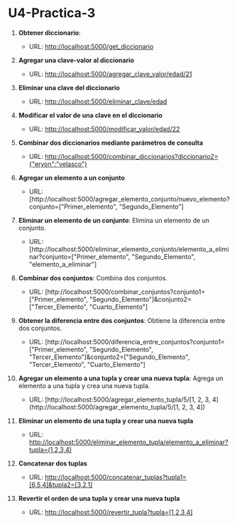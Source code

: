 # U4-Practica-3
1. **Obtener diccionario**:
   - URL: [http://localhost:5000/get_diccionario](http://localhost:5000/get_diccionario)
   
2. **Agregar una clave-valor al diccionario**
   - URL: [http://localhost:5000/agregar_clave_valor/edad/21](http://localhost:5000/agregar_clave_valor/edad/21)
   
3. **Eliminar una clave del diccionario**
   - URL: [http://localhost:5000/eliminar_clave/edad](http://localhost:5000/eliminar_clave/edad)

4. **Modificar el valor de una clave en el diccionario**
   - URL: [http://localhost:5000/modificar_valor/edad/22](http://localhost:5000/modificar_valor/edad/22)

5. **Combinar dos diccionarios mediante parámetros de consulta**
   - URL: [http://localhost:5000/combinar_diccionarios?diccionario2={"eryon":"velasco"}](http://localhost:5000/combinar_diccionarios?diccionario2={"eryon":"velasco"})

6. **Agregar un elemento a un conjunto**
   - URL: [http://localhost:5000/agregar_elemento_conjunto/nuevo_elemento?conjunto=["Primer_elemento", "Segundo_Elemento"]

7. **Eliminar un elemento de un conjunto**: Elimina un elemento de un conjunto.
   - URL: [http://localhost:5000/eliminar_elemento_conjunto/elemento_a_eliminar?conjunto=["Primer_elemento", "Segundo_Elemento", "elemento_a_eliminar"]      

8. **Combinar dos conjuntos**: Combina dos conjuntos.
   - URL: [http://localhost:5000/combinar_conjuntos?conjunto1=["Primer_elemento", "Segundo_Elemento"]&conjunto2=["Tercer_Elemento", "Cuarto_Elemento"]

9. **Obtener la diferencia entre dos conjuntos**: Obtiene la diferencia entre dos conjuntos.
   - URL: [http://localhost:5000/diferencia_entre_conjuntos?conjunto1=["Primer_elemento", "Segundo_Elemento", "Tercer_Elemento"]&conjunto2=["Segundo_Elemento", "Tercer_Elemento", "Cuarto_Elemento"]
  

10. **Agregar un elemento a una tupla y crear una nueva tupla**: Agrega un elemento a una tupla y crea una nueva tupla.
    - URL: [http://localhost:5000/agregar_elemento_tupla/5/[1, 2, 3, 4](http://localhost:5000/agregar_elemento_tupla/5/[1, 2, 3, 4])


11. **Eliminar un elemento de una tupla y crear una nueva tupla**
    - URL: [http://localhost:5000/eliminar_elemento_tupla/elemento_a_eliminar?tupla=(1,2,3,4)](http://localhost:5000/eliminar_elemento_tupla/elemento_a_eliminar?tupla=(1,2,3,4))

12. **Concatenar dos tuplas**
    - URL: [http://localhost:5000/concatenar_tuplas?tupla1=[6,5,4]&tupla2=[3,2,1]](http://localhost:5000/concatenar_tuplas?tupla1=[6,5,4]&tupla2=[3,2,1])

13. **Revertir el orden de una tupla y crear una nueva tupla**
    - URL: [http://localhost:5000/revertir_tupla?tupla=[1,2,3,4]](http://localhost:5000/revertir_tupla?tupla=[1,2,3,4])

